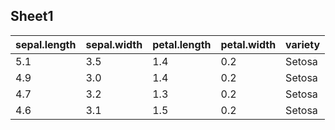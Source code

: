 ## Sheet1

| sepal.length | sepal.width | petal.length | petal.width | variety |
| --- | --- | --- | --- | --- |
| 5.1 | 3.5 | 1.4 | 0.2 | Setosa  |
| 4.9 | 3.0 | 1.4 | 0.2 | Setosa  |
| 4.7 | 3.2 | 1.3 | 0.2 | Setosa  |
| 4.6 | 3.1 | 1.5 | 0.2 | Setosa  |

